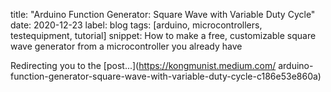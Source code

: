 title: "Arduino Function Generator: Square Wave with Variable Duty Cycle"
date: 2020-12-23
label: blog
tags: [arduino, microcontrollers, testequipment, tutorial]
snippet: How to make a free, customizable square wave generator from a microcontroller you already have

Redirecting you to the [post...](https://kongmunist.medium.com/	arduino-function-generator-square-wave-with-variable-duty-cycle-c186e53e860a)

<script type="text/javascript">
	document.location.href = "https://kongmunist.medium.com/	arduino-function-generator-square-wave-with-variable-duty-cycle-c186e53e860a";
</script>